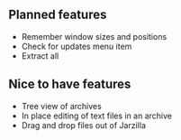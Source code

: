 ## Planned features ##
  * Remember window sizes and positions
  * Check for updates menu item
  * Extract all

## Nice to have features ##
  * Tree view of archives
  * In place editing of text files in an archive
  * Drag and drop files out of Jarzilla